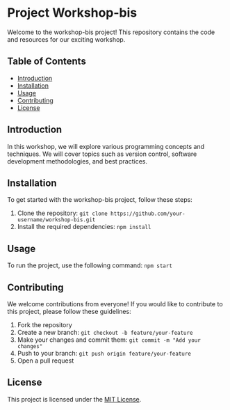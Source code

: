 # Project Workshop-bis

Welcome to the workshop-bis project! This repository contains the code and resources for our exciting workshop. 

## Table of Contents
- [Introduction](#introduction)
- [Installation](#installation)
- [Usage](#usage)
- [Contributing](#contributing)
- [License](#license)

## Introduction
In this workshop, we will explore various programming concepts and techniques. We will cover topics such as version control, software development methodologies, and best practices.

## Installation
To get started with the workshop-bis project, follow these steps:
1. Clone the repository: `git clone https://github.com/your-username/workshop-bis.git`
2. Install the required dependencies: `npm install`

## Usage
To run the project, use the following command: `npm start`

## Contributing
We welcome contributions from everyone! If you would like to contribute to this project, please follow these guidelines:
1. Fork the repository
2. Create a new branch: `git checkout -b feature/your-feature`
3. Make your changes and commit them: `git commit -m "Add your changes"`
4. Push to your branch: `git push origin feature/your-feature`
5. Open a pull request

## License
This project is licensed under the [MIT License](LICENSE).
